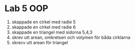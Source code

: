 # Lab 5 OOP

1. skappade en cirkel med radie 5
2. skappade en cirkel med radie 6
3. skappade en triangel med  sidorna 5,4,3
4. skrev utt arean, omkretsen och volymen för båda cirklarna
5. skrecv utt arean för triangel

